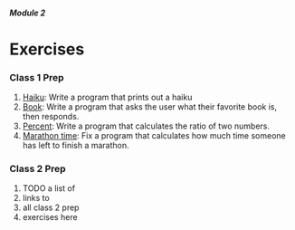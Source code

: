 ##### Module 2

# Exercises

### Class 1 Prep
1. [Haiku](../haiku): Write a program that prints out a haiku
2. [Book](../book): Write a program that asks the user what their favorite book is, then responds.
2. [Percent](../percent): Write a program that calculates the ratio of two numbers.
3. [Marathon time](../pemdas): Fix a program that calculates how much time someone has left to finish a marathon.

### Class 2 Prep
1. TODO a list of
2. links to 
2. all class 2 prep 
3. exercises here
